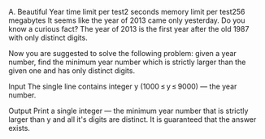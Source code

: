 A. Beautiful Year
time limit per test2 seconds
memory limit per test256 megabytes
It seems like the year of 2013 came only yesterday. Do you know a curious fact? The year of 2013 is the first year after the old 1987 with only distinct digits.

Now you are suggested to solve the following problem: given a year number, find the minimum year number which is strictly larger than the given one and has only distinct digits.

Input
The single line contains integer y (1000 ≤ y ≤ 9000) — the year number.

Output
Print a single integer — the minimum year number that is strictly larger than y and all it's digits are distinct. It is guaranteed that the answer exists.
